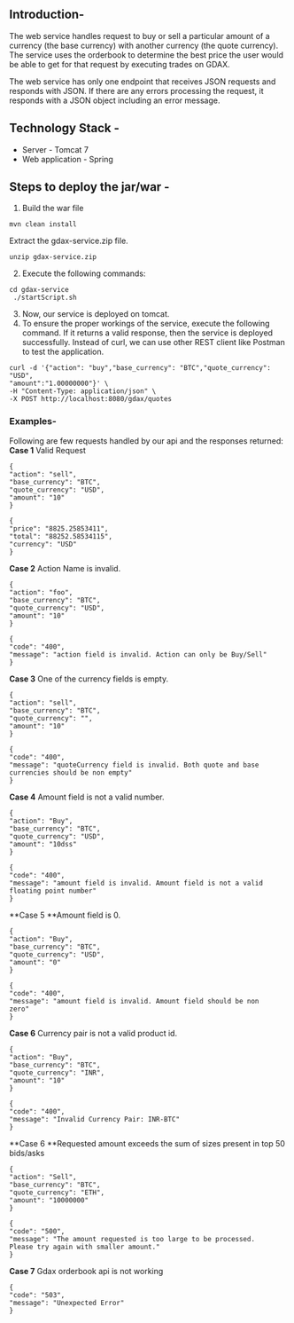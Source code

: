 ## Introduction-
The web service handles request to buy or sell a particular amount of a currency (the base currency) with another currency (the quote currency). The service uses the orderbook to determine the best price the user would be able to get for that request by executing trades on GDAX.

The web service has only one endpoint that receives JSON requests and responds with JSON. If there are any errors processing the request, it responds with a JSON object including an error message.


## Technology Stack -
- Server - Tomcat 7
- Web application - Spring

## Steps to deploy the jar/war -
1. Build the war file
```
mvn clean install
```
Extract the gdax-service.zip file.
```
unzip gdax-service.zip
```
2. Execute the following commands:
```
cd gdax-service
 ./startScript.sh
 ```
3. Now, our service is deployed on tomcat.
4. To ensure the proper workings of the service, execute the following command. If it
returns a valid response, then the service is deployed successfully.
Instead of curl, we can use other REST client like Postman to test the application.
```
curl -d '{"action": "buy","base_currency": "BTC","quote_currency": "USD",
"amount":"1.00000000"}' \
-H "Content-Type: application/json" \
-X POST http://localhost:8080/gdax/quotes
```

### Examples-
Following are few requests handled by our api and the responses returned:
**Case 1** Valid Request
```
{
"action": "sell",
"base_currency": "BTC",
"quote_currency": "USD",
"amount": "10"
}
```
```
{
"price": "8825.25853411",
"total": "88252.58534115",
"currency": "USD"
}
```
**Case 2** Action Name is invalid.
```
{
"action": "foo",
"base_currency": "BTC",
"quote_currency": "USD",
"amount": "10"
}
```
```
{
"code": "400",
"message": "action field is invalid. Action can only be Buy/Sell"
}
```
**Case 3** One of the currency fields is empty.
```
{
"action": "sell",
"base_currency": "BTC",
"quote_currency": "",
"amount": "10"
}
```

```
{
"code": "400",
"message": "quoteCurrency field is invalid. Both quote and base
currencies should be non empty"
}
```
**Case 4** Amount field is not a valid number.
```
{
"action": "Buy",
"base_currency": "BTC",
"quote_currency": "USD",
"amount": "10dss"
}
```
```
{
"code": "400",
"message": "amount field is invalid. Amount field is not a valid
floating point number"
}
```
**Case 5 **Amount field is 0.
```
{
"action": "Buy",
"base_currency": "BTC",
"quote_currency": "USD",
"amount": "0"
}
```
```
{
"code": "400",
"message": "amount field is invalid. Amount field should be non
zero"
}
```
**Case 6** Currency pair is not a valid product id.
```
{
"action": "Buy",
"base_currency": "BTC",
"quote_currency": "INR",
"amount": "10"
}
```
```
{
"code": "400",
"message": "Invalid Currency Pair: INR-BTC"
}
```
**Case 6 **Requested amount exceeds the sum of sizes present in top 50 bids/asks
```
{
"action": "Sell",
"base_currency": "BTC",
"quote_currency": "ETH",
"amount": "10000000"
}
```
```
{
"code": "500",
"message": "The amount requested is too large to be processed.
Please try again with smaller amount."
}
```
**Case 7** Gdax orderbook api is not working
```
{
"code": "503",
"message": "Unexpected Error"
}
```
